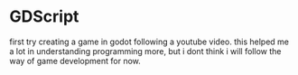 # GDScript
 
first try creating a game in godot following a youtube video.
this helped me a lot in understanding programming more, but i dont think i will follow the way of game development for now.
